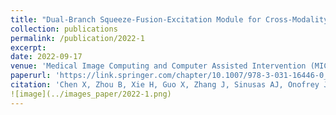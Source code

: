 ```yaml
---
title: "Dual-Branch Squeeze-Fusion-Excitation Module for Cross-Modality Registration of Cardiac SPECT and CT"
collection: publications
permalink: /publication/2022-1
excerpt: 
date: 2022-09-17
venue: 'Medical Image Computing and Computer Assisted Intervention (MICCAI 2022)'
paperurl: 'https://link.springer.com/chapter/10.1007/978-3-031-16446-0_5'
citation: 'Chen X, Zhou B, Xie H, Guo X, Zhang J, Sinusas AJ, Onofrey JA, Liu C. Dual-Branch Squeeze-Fusion-Excitation Module for Cross-Modality Registration of Cardiac SPECT and CT. InInternational Conference on Medical Image Computing and Computer-Assisted Intervention 2022 (pp. 46-55). Springer, Cham.'
![image](../images_paper/2022-1.png)
---
```

